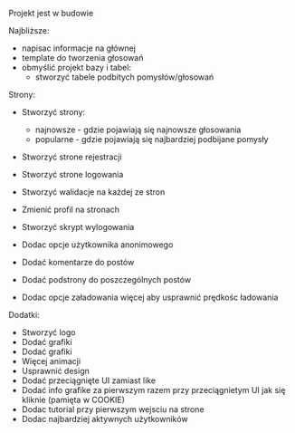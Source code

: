 Projekt jest w budowie

Najbliższe:
- napisac informacje na głównej
- template do tworzenia głosowań
- obmyślić projekt bazy i tabel:
    - stworzyć tabele podbitych pomysłów/głosowań

Strony:
- Stworzyć strony:
    - najnowsze - gdzie pojawiają się najnowsze głosowania
    - popularne - gdzie pojawiają się najbardziej podbijane pomysły

- Stworzyć strone rejestracji
- Stworzyć strone logowania
- Stworzyć walidacje na każdej ze stron
- Zmienić profil na stronach
- Stworzyć skrypt wylogowania
- Dodac opcje użytkownika anonimowego
- Dodać komentarze do postów
- Dodać podstrony do poszczególnych postów
- Dodac opcje załadowania więcej aby usprawnić prędkośc ładowania



Dodatki:
- Stworzyć logo
- Dodać grafiki
- Dodać grafiki
- Więcej animacji
- Usprawnić design
- Dodać przeciągnięte UI zamiast like
- Dodać info grafike za pierwszym razem przy przeciągnietym UI jak się kliknie (pamięta w COOKIE)
- Dodac tutorial przy pierwszym wejsciu na strone
- Dodac najbardziej aktywnych użytkowników
